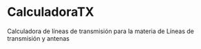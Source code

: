 # CalculadoraTX
Calculadora de líneas de transmisión para la materia de Líneas de transmisión y antenas
